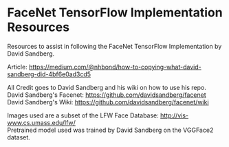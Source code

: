 # FaceNet TensorFlow Implementation Resources
Resources to assist in following the FaceNet TensorFlow Implementation by David Sandberg.
    
Article: https://medium.com/@nhbond/how-to-copying-what-david-sandberg-did-4bf6e0ad3cd5    
  
  
All Credit goes to David Sandberg and his wiki on how to use his repo.  
David Sandberg's Facenet: https://github.com/davidsandberg/facenet  
David Sandberg's Wiki: https://github.com/davidsandberg/facenet/wiki  
  
   
Images used are a subset of the LFW Face Database: http://vis-www.cs.umass.edu/lfw/   
Pretrained model used was trained by David Sandberg on the VGGFace2 dataset.
